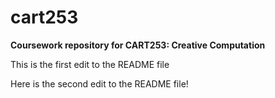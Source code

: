 # cart253

**Coursework repository for CART253: Creative Computation**

This is the first edit to the README file

Here is the second edit to the README file!
